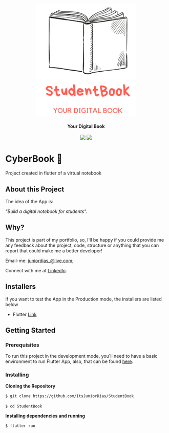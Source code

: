 <div align="center">
  <img src="./studentbook/lib/assets/logo2.png" height="350px" alt="StudentBook"/>
</div>

<div align="center">
  
  #### Your Digital Book
  
  ![](https://img.shields.io/badge/author-Junior%20Dias-/?color=ff5f54)
  ![](https://img.shields.io/badge/Mobile-Flutter%20-/?color=ff5f54)
</div> 


# CyberBook :iphone:
Project created in flutter of a virtual notebook

## About this Project

The idea of the App is:

_"Build a digital notebook for students"._
 
## Why?
This project is part of my portfolio, so, I'll be happy if you could provide me any feedback about the project, code, structure or anything that you can report that could make me a better developer!

Email-me: juniordias_@live.com;

Connect with me at [LinkedIn](https://www.linkedin.com/in/alexandre-junior-236894190/).

## Installers
If you want to test the App in the Production mode, the installers are listed below
- Flutter [Link](https://flutter.dev/docs/get-started/install) 
## Getting Started

### Prerequisites

To run this project in the development mode, you'll need to have a basic environment to run Flutter App, also,  that can be found [here](https://flutter.dev/docs/get-started/install).

### Installing

**Cloning the Repository**

```
$ git clone https://github.com/ItsJuniorDias/StudentBook

$ cd StudentBook
```

**Installing dependencies and running**

```
$ flutter run
```


